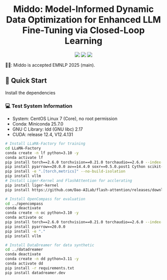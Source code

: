 <p align="center">
<h1 align="center">Middo: Model-Informed Dynamic Data Optimization for Enhanced LLM Fine-Tuning via Closed-Loop Learning</h1>

<p align="center">
    <a href="https://arxiv.org/abs/2508.21589"><img src="https://img.shields.io/badge/📄-Paper-red"></a>
    <a href="https://github.com/Word2VecT/Middo/blob/main/LICENSE"><img src="https://img.shields.io/github/license/Word2VecT/Middo"></a>
    <a href="https://huggingface.co/collections/QizhiPei/mathfusion-67d92b8e505635db1baf20bb"><img src="https://img.shields.io/badge/🤗 HuggingFace-Data & Models-green"></a>
</p>

🎉🎉: Middo is accepted EMNLP 2025 (main).

## 🎯 Quick Start
Install the dependencies

### 💻 Test System Information

- System: CentOS Linux 7 (Core), no root permission
- Conda: Miniconda 25.7.0
- GNU C Library: ldd (GNU libc) 2.17
- CUDA: release 12.4, V12.4.131

```bash
# Install LLaMA-Factory for training
cd LLaMA-Factory
conda create -n lf python=3.10 -y
conda activate lf
pip install torch==2.6.0 torchvision==0.21.0 torchaudio==2.6.0 --index-url https://download.pytorch.org/whl/cu124
pip install pyarrow==20.0.0 av==14.4.0 soxr==0.5.0.post1 Cython scikit-build-core setuptools_scm
pip install -e ".[torch,metrics]" --no-build-isolation
pip install vllm
# Install Liger-Kernel and FlashAttention for acclerating
pip install liger-kernel
pip install https://github.com/Dao-AILab/flash-attention/releases/download/v2.8.2/flash_attn-2.8.2+cu12torch2.6cxx11abiFALSE-cp310-cp310-linux_x86_64.whl

# Install OpenCompass for evaluation
cd ../opencompass
conda deactivate
conda create -n oc python=3.10 -y
conda activate oc
pip install torch==2.6.0 torchvision==0.21.0 torchaudio==2.6.0 --index-url https://download.pytorch.org/whl/cu124
pip install pyarrow==20.0.0
pip install -e "."
pip install vllm

# Install DataDreamer for data synthetic
cd ../datadreamer
conda deactivate
conda create -n dd python=3.11 -y
conda activate dd
pip install -r requirements.txt
pip install datadreamer.dev
```